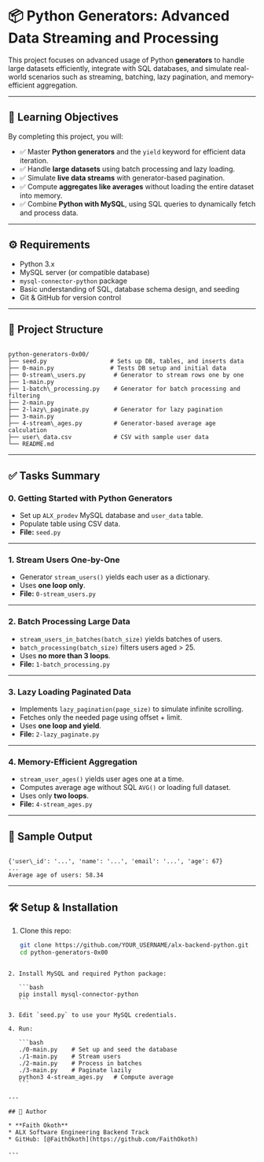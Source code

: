 # 📦 Python Generators: Advanced Data Streaming and Processing

This project focuses on advanced usage of Python **generators** to handle large datasets efficiently, integrate with SQL databases, and simulate real-world scenarios such as streaming, batching, lazy pagination, and memory-efficient aggregation.

---

## 🧠 Learning Objectives

By completing this project, you will:

- ✅ Master **Python generators** and the `yield` keyword for efficient data iteration.
- ✅ Handle **large datasets** using batch processing and lazy loading.
- ✅ Simulate **live data streams** with generator-based pagination.
- ✅ Compute **aggregates like averages** without loading the entire dataset into memory.
- ✅ Combine **Python with MySQL**, using SQL queries to dynamically fetch and process data.

---

## ⚙️ Requirements

- Python 3.x
- MySQL server (or compatible database)
- `mysql-connector-python` package
- Basic understanding of SQL, database schema design, and seeding
- Git & GitHub for version control

---

## 📁 Project Structure

```

python-generators-0x00/
├── seed.py                  # Sets up DB, tables, and inserts data
├── 0-main.py                # Tests DB setup and initial data
├── 0-stream\_users.py        # Generator to stream rows one by one
├── 1-main.py
├── 1-batch\_processing.py    # Generator for batch processing and filtering
├── 2-main.py
├── 2-lazy\_paginate.py       # Generator for lazy pagination
├── 3-main.py
├── 4-stream\_ages.py         # Generator-based average age calculation
├── user\_data.csv            # CSV with sample user data
└── README.md

```

---

## ✅ Tasks Summary

### 0. Getting Started with Python Generators

- Set up `ALX_prodev` MySQL database and `user_data` table.
- Populate table using CSV data.
- **File:** `seed.py`

---

### 1. Stream Users One-by-One

- Generator `stream_users()` yields each user as a dictionary.
- Uses **one loop only**.
- **File:** `0-stream_users.py`

---

### 2. Batch Processing Large Data

- `stream_users_in_batches(batch_size)` yields batches of users.
- `batch_processing(batch_size)` filters users aged > 25.
- Uses **no more than 3 loops**.
- **File:** `1-batch_processing.py`

---

### 3. Lazy Loading Paginated Data

- Implements `lazy_pagination(page_size)` to simulate infinite scrolling.
- Fetches only the needed page using offset + limit.
- Uses **one loop and yield**.
- **File:** `2-lazy_paginate.py`

---

### 4. Memory-Efficient Aggregation

- `stream_user_ages()` yields user ages one at a time.
- Computes average age without SQL `AVG()` or loading full dataset.
- Uses only **two loops**.
- **File:** `4-stream_ages.py`

---

## 🧪 Sample Output

```

{'user\_id': '...', 'name': '...', 'email': '...', 'age': 67}
...
Average age of users: 58.34

````

---

## 🛠️ Setup & Installation

1. Clone this repo:
   ```bash
   git clone https://github.com/YOUR_USERNAME/alx-backend-python.git
   cd python-generators-0x00
````

2. Install MySQL and required Python package:

   ```bash
   pip install mysql-connector-python
   ```

3. Edit `seed.py` to use your MySQL credentials.

4. Run:

   ```bash
   ./0-main.py    # Set up and seed the database
   ./1-main.py    # Stream users
   ./2-main.py    # Process in batches
   ./3-main.py    # Paginate lazily
   python3 4-stream_ages.py   # Compute average
   ```

---

## 🤝 Author

* **Faith Okoth**
* ALX Software Engineering Backend Track
* GitHub: [@FaithOkoth](https://github.com/FaithOkoth)

---